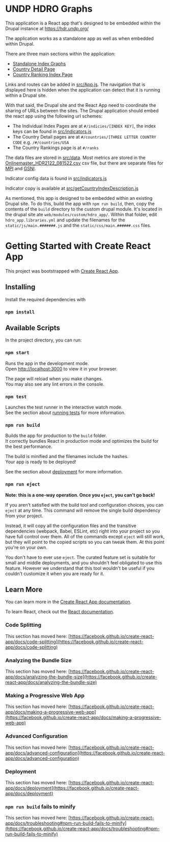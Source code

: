 # UNDP HDRO Graphs

This application is a React app that's designed to be embedded within the Drupal instance at https://hdr.undp.org/

The application works as a standalone app as well as when embedded within Drupal.

There are three main sections within the application:

* [Standalone Index Graphs](src/IndexGraph.js)
* [Country Detail Page](src/Country.js)
* [Country Ranking Index Page](src/CountryRanks.js)

Links and routes can be added in [src/App.js](src/App.js). The navigation that is displayed here is hidden when the application can detect that it is running within a Drupal site.

With that said, the Drupal site and the React App need to coordinate the sharing of URLs between the sites. The Drupal application should embed the react app using the following url schemes:

* The Individual Index Pages are at `#/indicies/[INDEX KEY]`, the index keys can be found in [src/indicators.js](src/indicators.js)
* The Country Detail pages are at `#/countries/[THREE LETTER COUNTRY CODE` e.g. `/#/countries/USA`
* The Country Rankings page is at `#/ranks`


The data files are stored in [src/data](src/data/). Most metrics are stored in the [Onlinemaster_HDR2122_081522.csv](src/data/Onlinemaster_HDR2122_081522.csv) csv file, but there are separate files for [MPI](src/data/MPI_formatted.csv) and [GSNI](src/data/GSNI.csv).

Indicator config data is found in [src/indicators.js](src/indicators.js)

Indicator copy is available at [src/getCountryIndexDescription.js](src/getCountryIndexDescription.js)

As mentioned, this app is designed to be embedded within an existing Drupal site. To do this, build the app with `npm run build`, then, copy the contents of the `build` directory to the custom drupal module. It's located in the drupal site ate `web/modules/custom/hdro_app/`. Within that folder, edit `hdro_app.libraries.yml` and update the filenames for the `static/js/main.#######.js` and the `static/css/main.######.css` files.

# Getting Started with Create React App

This project was bootstrapped with [Create React App](https://github.com/facebook/create-react-app).

## Installing

Install the required dependencies with

### `npm install`

## Available Scripts

In the project directory, you can run:

### `npm start`

Runs the app in the development mode.\
Open [http://localhost:3000](http://localhost:3000) to view it in your browser.

The page will reload when you make changes.\
You may also see any lint errors in the console.

### `npm test`

Launches the test runner in the interactive watch mode.\
See the section about [running tests](https://facebook.github.io/create-react-app/docs/running-tests) for more information.

### `npm run build`

Builds the app for production to the `build` folder.\
It correctly bundles React in production mode and optimizes the build for the best performance.

The build is minified and the filenames include the hashes.\
Your app is ready to be deployed!

See the section about [deployment](https://facebook.github.io/create-react-app/docs/deployment) for more information.

### `npm run eject`

**Note: this is a one-way operation. Once you `eject`, you can't go back!**

If you aren't satisfied with the build tool and configuration choices, you can `eject` at any time. This command will remove the single build dependency from your project.

Instead, it will copy all the configuration files and the transitive dependencies (webpack, Babel, ESLint, etc) right into your project so you have full control over them. All of the commands except `eject` will still work, but they will point to the copied scripts so you can tweak them. At this point you're on your own.

You don't have to ever use `eject`. The curated feature set is suitable for small and middle deployments, and you shouldn't feel obligated to use this feature. However we understand that this tool wouldn't be useful if you couldn't customize it when you are ready for it.

## Learn More

You can learn more in the [Create React App documentation](https://facebook.github.io/create-react-app/docs/getting-started).

To learn React, check out the [React documentation](https://reactjs.org/).

### Code Splitting

This section has moved here: [https://facebook.github.io/create-react-app/docs/code-splitting](https://facebook.github.io/create-react-app/docs/code-splitting)

### Analyzing the Bundle Size

This section has moved here: [https://facebook.github.io/create-react-app/docs/analyzing-the-bundle-size](https://facebook.github.io/create-react-app/docs/analyzing-the-bundle-size)

### Making a Progressive Web App

This section has moved here: [https://facebook.github.io/create-react-app/docs/making-a-progressive-web-app](https://facebook.github.io/create-react-app/docs/making-a-progressive-web-app)

### Advanced Configuration

This section has moved here: [https://facebook.github.io/create-react-app/docs/advanced-configuration](https://facebook.github.io/create-react-app/docs/advanced-configuration)

### Deployment

This section has moved here: [https://facebook.github.io/create-react-app/docs/deployment](https://facebook.github.io/create-react-app/docs/deployment)

### `npm run build` fails to minify

This section has moved here: [https://facebook.github.io/create-react-app/docs/troubleshooting#npm-run-build-fails-to-minify](https://facebook.github.io/create-react-app/docs/troubleshooting#npm-run-build-fails-to-minify)
